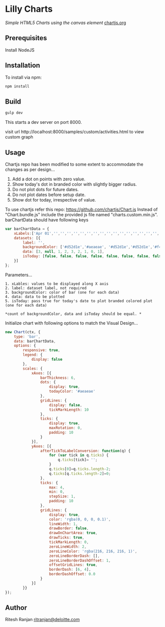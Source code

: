 # Lilly Charts

*Simple HTML5 Charts using the canvas element* [chartjs.org](http://www.chartjs.org)

## Prerequisites

 Install NodeJS

## Installation

To install via npm:

```bash
npm install
```

## Build

```bash
gulp dev
```

This starts a dev server on port 8000.

visit url http://localhost:8000/samples/custom/activities.html to view custom graph


## Usage

Chartjs repo has been modified to some extent to accommodate the changes as per design...
1. Add a dot on points with zero value.
2. Show today's dot in branded color with slightly bigger radius.
3. Do not plot dots for future dates.
4. Do not plot dates before setup date.
5. Show dot for today, irrespective of value.


To use chartjs refer this repo: https://github.com/chartjs/Chart.js
Instead of "Chart.bundle.js" include the provided js file named "charts.custom.min.js".
barChartData should have following keys

```js
var barChartData = {
	xLabels:['Apr 01','','','','','','','','','','','','','','','','','','','','','','','','','','','','','Apr 30'],
	datasets: [{
		label: '',
		backgroundColor: ['#d52d1e','#aeaeae', '#d52d1e','#d52d1e','#f4cac7','#f4cac7','#f4cac7', '#aeaeae', '#d52d1e'],
		data: [3, null, 1, 2, 3, 2, 1, 0, 1],
		isToday: [false, false, false, false, false, false, false, false, true]
	}]
};
```

Parameters...

    1. xLables: values to be displayed along X axis
    2. label: dataset label, not required
    3. backgroundColor: color of bar (one for each data)
    4. data: data to be plotted
    5. isToday: pass true for today's date to plot branded colored plot (one for each data)

	*count of backgroundColor, data and isToday should be equal. *

Initialize chart with following options to match the Visual Design...

```js
new Chart(ctx, {
	type: 'bar',
	data: barChartData,
	options: {
		responsive: true,
		legend: {
			display: false
		},
		scales: {
			xAxes: [{
				barThickness: 6,
				dots: {
					display: true,
					todayColor: '#aeaeae'
			    },
				gridLines: {
					display: false,
					tickMarkLength: 10
				},
				ticks: {
					display: true,
					maxRotation: 0,
					padding: 10
				}
			}],
			yAxes: [{
				afterTickToLabelConversion: function(q) {
					for (var tick in q.ticks) {
						q.ticks[tick]= '';
					}
					q.ticks[0]=q.ticks.length-2;
					q.ticks[q.ticks.length-2]=0;
				},
				ticks: {
					max: 4,
					min: 0,
					stepSize: 1,
					padding: 10
				},
				gridLines: {
					display: true,
					color: 'rgba(0, 0, 0, 0.1)',
					lineWidth: 1,
					drawBorder: false,
					drawOnChartArea: true,
					drawTicks: true,
					tickMarkLength: 0,
					zeroLineWidth: 2,
					zeroLineColor: 'rgba(216, 216, 216, 1)',
					zeroLineBorderDash: [],
					zeroLineBorderDashOffset: 1,
					offsetGridLines: true,
					borderDash: [6, 4],
					borderDashOffset: 0.0
				}
			}]
		}}
});
```

## Author

Ritesh Ranjan <ritranjan@deloitte.com>
